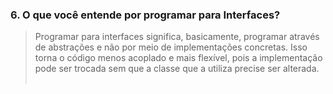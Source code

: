 ### 6. O que você entende por programar para Interfaces?

> Programar para interfaces significa, basicamente, programar através de abstrações e não por meio de implementações concretas. Isso torna o código menos acoplado e mais flexível, pois a implementação pode ser trocada sem que a classe que a utiliza precise ser alterada. </br> </br>
